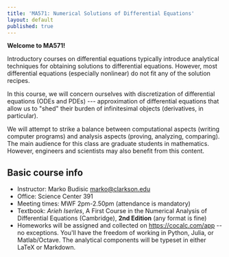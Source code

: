 ```yaml
---
title: 'MA571: Numerical Solutions of Differential Equations'
layout: default
published: true
---
```


**Welcome to MA571!**

Introductory courses on differential equations typically introduce analytical techniques for obtaining solutions to differential equations. However, most differential equations (especially nonlinear) do not fit any of the solution recipes. 

In this course, we will concern ourselves with discretization of differential equations (ODEs and PDEs) --- approximation of differential equations that allow us to "shed" their burden of infinitesimal objects (derivatives, in particular).

We will attempt to strike a balance between computational aspects (writing computer programs) and analysis aspects (proving, analyzing, comparing). The main audience for this class are graduate students in mathematics. However, engineers and scientists may also benefit from this content.

## Basic course info

* Instructor: Marko Budisic <marko@clarkson.edu>
* Office: Science Center 391
* Meeting times: MWF 2pm-2.50pm (attendance is mandatory)
* Textbook: _Arieh Iserles_, A First Course in the Numerical Analysis of Differential Equations (Cambridge), **2nd Edition** (any format is fine)
* Homeworks will be assigned and collected on <https://cocalc.com/app> -- no exceptions. You'll have the freedom of working in Python, Julia, or Matlab/Octave. The analytical components will be typeset in either LaTeX or Markdown.


